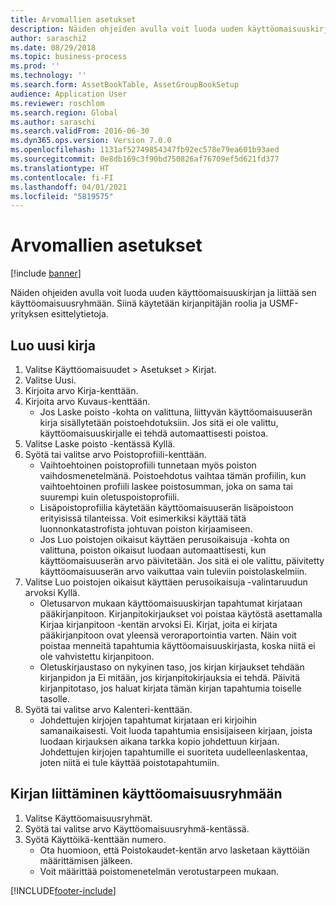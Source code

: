 ```yaml
---
title: Arvomallien asetukset
description: Näiden ohjeiden avulla voit luoda uuden käyttöomaisuuskirjan ja liittää sen käyttöomaisuusryhmään.
author: saraschi2
ms.date: 08/29/2018
ms.topic: business-process
ms.prod: ''
ms.technology: ''
ms.search.form: AssetBookTable, AssetGroupBookSetup
audience: Application User
ms.reviewer: roschlom
ms.search.region: Global
ms.author: saraschi
ms.search.validFrom: 2016-06-30
ms.dyn365.ops.version: Version 7.0.0
ms.openlocfilehash: 1131af52749854347fb92ec578e79ea601b93aed
ms.sourcegitcommit: 0e8db169c3f90bd750826af76709ef5d621fd377
ms.translationtype: HT
ms.contentlocale: fi-FI
ms.lasthandoff: 04/01/2021
ms.locfileid: "5819575"
---
```

# <a name="set-up-value-models"></a>Arvomallien asetukset

[!include [banner](../../includes/banner.md)]

Näiden ohjeiden avulla voit luoda uuden käyttöomaisuuskirjan ja liittää sen käyttöomaisuusryhmään. Siinä käytetään kirjanpitäjän roolia ja USMF-yrityksen esittelytietoja.


## <a name="create-a-book"></a>Luo uusi kirja
1. Valitse Käyttöomaisuudet > Asetukset > Kirjat.
2. Valitse Uusi.
3. Kirjoita arvo Kirja-kenttään.
4. Kirjoita arvo Kuvaus-kenttään.
    * Jos Laske poisto -kohta on valittuna, liittyvän käyttöomaisuuserän kirja sisällytetään poistoehdotuksiin. Jos sitä ei ole valittu, käyttöomaisuuskirjalle ei tehdä automaattisesti poistoa.  
5. Valitse Laske poisto -kentässä Kyllä.
6. Syötä tai valitse arvo Poistoprofiili-kenttään.
    * Vaihtoehtoinen poistoprofiili tunnetaan myös poiston vaihdosmenetelmänä. Poistoehdotus vaihtaa tämän profiilin, kun vaihtoehtoinen profiili laskee poistosumman, joka on sama tai suurempi kuin oletuspoistoprofiili.  
    * Lisäpoistoprofiilia käytetään käyttöomaisuuserän lisäpoistoon erityisissä tilanteissa. Voit esimerkiksi käyttää tätä luonnonkatastrofista johtuvan poiston kirjaamiseen.  
    * Jos Luo poistojen oikaisut käyttäen perusoikaisuja -kohta on valittuna, poiston oikaisut luodaan automaattisesti, kun käyttöomaisuuserän arvo päivitetään. Jos sitä ei ole valittu, päivitetty käyttöomaisuuserän arvo vaikuttaa vain tuleviin poistolaskelmiin.  
7. Valitse Luo poistojen oikaisut käyttäen perusoikaisuja -valintaruudun arvoksi Kyllä.
    * Oletusarvon mukaan käyttöomaisuuskirjan tapahtumat kirjataan pääkirjanpitoon. Kirjanpitokirjaukset voi poistaa käytöstä asettamalla Kirjaa kirjanpitoon -kentän arvoksi Ei. Kirjat, joita ei kirjata pääkirjanpitoon ovat yleensä veroraportointia varten. Näin voit poistaa menneitä tapahtumia käyttöomaisuuskirjasta, koska niitä ei ole vahvistettu kirjanpitoon.  
    * Oletuskirjaustaso on nykyinen taso, jos kirjan kirjaukset tehdään kirjanpidon ja Ei mitään, jos kirjanpitokirjauksia ei tehdä. Päivitä kirjanpitotaso, jos haluat kirjata tämän kirjan tapahtumia toiselle tasolle.  
8. Syötä tai valitse arvo Kalenteri-kenttään.
    * Johdettujen kirjojen tapahtumat kirjataan eri kirjoihin samanaikaisesti. Voit luoda tapahtumia ensisijaiseen kirjaan, joista luodaan kirjauksen aikana tarkka kopio johdettuun kirjaan. Johdettujen kirjojen tapahtumille ei suoriteta uudelleenlaskentaa, joten niitä ei tule käyttää poistotapahtumiin.  

## <a name="associate-the-book-with-a-fixed-asset-group"></a>Kirjan liittäminen käyttöomaisuusryhmään
1. Valitse Käyttöomaisuusryhmät.
2. Syötä tai valitse arvo Käyttöomaisuusryhmä-kentässä.
3. Syötä Käyttöikä-kenttään numero.
    * Ota huomioon, että Poistokaudet-kentän arvo lasketaan käyttöiän määrittämisen jälkeen.  
    * Voit määrittää poistomenetelmän verotustarpeen mukaan.  



[!INCLUDE[footer-include](../../../includes/footer-banner.md)]